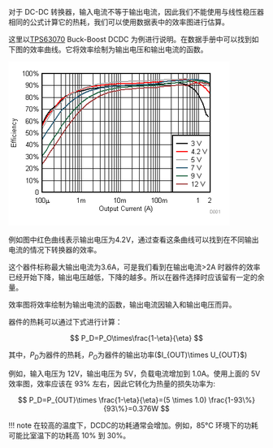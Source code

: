 对于 DC-DC 转换器，输入电流不等于输出电流，因此我们不能使用与线性稳压器相同的公式计算它的热耗，我们可以使用数据表中的效率图进行估算。

这里以[TPS63070](https://www.ti.com/product/TPS63070) Buck-Boost DCDC 为例进行说明。在数据手册中可以找到如下图的效率曲线。它将效率绘制为输出电压和输出电流的函数。

![](../images/D001_SLVSC58.gif)

例如图中红色曲线表示输出电压为4.2V，通过查看这条曲线可以找到在不同输出电流的情况下转换器的效率。

这个器件标称最大输出电流为3.6A，可是我们看到在输出电流>2A 时器件的效率已经开始下降，输出电压越低，下降的越多。所以在器件选择时应该留有一定的余量。

效率图将效率绘制为输出电流的函数，输出电流因输入和输出电压而异。

器件的热耗可以通过下式进行计算：

$$
P_D=P_O\times\frac{1-\eta}{\eta}
$$

其中，$P_D$为器件的热耗，$P_O$为器件的输出功率($I_{OUT)\times U_{OUT}$)

例如，输入电压为 12V，输出电压为 5V，负载电流增加到 1.0A。使用上面的 5V 效率图，效率应该在 93% 左右，因此它转化为热量的损失功率为:

$$
P_D=P_{OUT}\times \frac{1-\eta}{\eta}=(5 \times 1.0) \frac{1-93\%}{93\%}=0.376W
$$

!!! note
    在较高的温度下，DCDC的功耗通常会增加。例如，85°C 环境下的功耗可能比室温下的功耗高 10% 到 30%。
